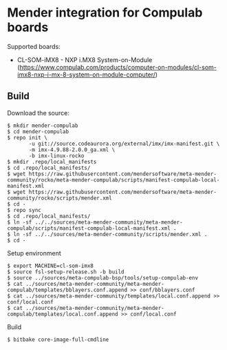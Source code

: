# Mender integration for Compulab boards

Supported boards:

 - CL-SOM-iMX8 - NXP i.MX8 System-on-Module (https://www.compulab.com/products/computer-on-modules/cl-som-imx8-nxp-i-mx-8-system-on-module-computer/)

## Build

Download the source:

    $ mkdir mender-compulab
    $ cd mender-compulab
    $ repo init \
           -u git://source.codeaurora.org/external/imx/imx-manifest.git \
           -m imx-4.9.88-2.0.0_ga.xml \
           -b imx-linux-rocko
    $ mkdir .repo/local_manifests
    $ cd .repo/local_manifests/
    $ wget https://raw.githubusercontent.com/mendersoftware/meta-mender-community/rocko/meta-mender-compulab/scripts/manifest-compulab-local-manifest.xml
    $ wget https://raw.githubusercontent.com/mendersoftware/meta-mender-community/rocko/scripts/mender.xml
    $ cd -
    $ repo sync
    $ cd .repo/local_manifests/
    $ ln -sf ../../sources/meta-mender-community/meta-mender-compulab/scripts/manifest-compulab-local-manifest.xml .
    $ ln -sf ../../sources/meta-mender-community/scripts/mender.xml .
    $ cd -

Setup environment

    $ export MACHINE=cl-som-imx8
    $ source fsl-setup-release.sh -b build
    $ source ../sources/meta-compulab-bsp/tools/setup-compulab-env
    $ cat ../sources/meta-mender-community/meta-mender-compulab/templates/bblayers.conf.append >> conf/bblayers.conf
    $ cat ../sources/meta-mender-community/templates/local.conf.append >> conf/local.conf
    $ cat ../sources/meta-mender-community/meta-mender-compulab/templates/local.conf.append >> conf/local.conf

Build

    $ bitbake core-image-full-cmdline

